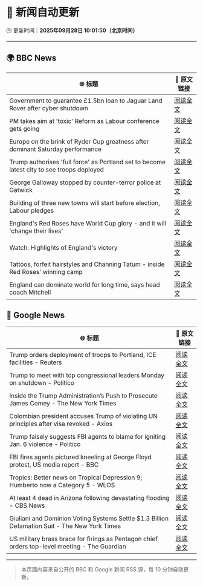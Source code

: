 # 🧠 新闻自动更新

🕒 更新时间：**2025年09月28日 10:01:50（北京时间）**

---

## 🌍 BBC News

| 🌐 标题 | 🔗 原文链接 |
|--------|-------------|
| Government to guarantee £1.5bn loan to Jaguar Land Rover after cyber shutdown | [阅读全文](https://www.bbc.com/news/articles/cgl15ykerlro?at_medium=RSS&at_campaign=rss) |
| PM takes aim at 'toxic' Reform as Labour conference gets going | [阅读全文](https://www.bbc.com/news/articles/cn0xzdgyx0do?at_medium=RSS&at_campaign=rss) |
| Europe on the brink of Ryder Cup greatness after dominant Saturday performance | [阅读全文](https://www.bbc.com/sport/golf/articles/ce8621jddj2o?at_medium=RSS&at_campaign=rss) |
| Trump authorises 'full force' as Portland set to become latest city to see troops deployed | [阅读全文](https://www.bbc.com/news/articles/cddmn6ge6e2o?at_medium=RSS&at_campaign=rss) |
| George Galloway stopped by counter-terror police at Gatwick | [阅读全文](https://www.bbc.com/news/articles/c20e4ge36e6o?at_medium=RSS&at_campaign=rss) |
| Building of three new towns will start before election, Labour pledges | [阅读全文](https://www.bbc.com/news/articles/cly1geen679o?at_medium=RSS&at_campaign=rss) |
| England's Red Roses have World Cup glory - and it will 'change their lives' | [阅读全文](https://www.bbc.com/sport/rugby-union/articles/cpq5w24899ro?at_medium=RSS&at_campaign=rss) |
| Watch: Highlights of England's victory | [阅读全文](https://www.bbc.com/sport/rugby-union/videos/c4g7qz5xx5lo?at_medium=RSS&at_campaign=rss) |
| Tattoos, forfeit hairstyles and Channing Tatum - inside Red Roses' winning camp | [阅读全文](https://www.bbc.com/sport/rugby-union/articles/c04q377rwq0o?at_medium=RSS&at_campaign=rss) |
| England can dominate world for long time, says head coach Mitchell | [阅读全文](https://www.bbc.com/sport/rugby-union/articles/cqlzgdxplyyo?at_medium=RSS&at_campaign=rss) |

## 📰 Google News

| 🌐 标题 | 🔗 原文链接 |
|--------|-------------|
| Trump orders deployment of troops to Portland, ICE facilities - Reuters | [阅读全文](https://news.google.com/rss/articles/CBMioAFBVV95cUxNRzM4c01XUUdFYzhaSE5lYUg5YnVkVDRCQ3Y0Xy1qMmU1VzkwV1pmeU1lYlFVbWVNdlVoNFYzYzR3d3p4a1AySFJSVlptN0RlWXo0REtwcHRKaGszRXg4M2lmNkYzVGZaYmFtUlRqZE84OE1aUEdWZVBTU25NdkI4WDNZMFlzdmdMaHJ3NXplTDdzeWwtVlo5ZWZKQURHWTFY?oc=5) |
| Trump to meet with top congressional leaders Monday on shutdown - Politico | [阅读全文](https://news.google.com/rss/articles/CBMifEFVX3lxTE5KVXR0X09JSGhUbGtvaVJ2ZWlqUlFEZHg2NHJSWEhkWURKVGdpM2ZGTDBDSnhEa1JONjBQQTU3WkIwdXhjVVhkM1Y3QjN3Yl9MTFFkZVVQcnpyS0dtWW8zOTlEcmpNNm5oZFBvOExReUgzUXNtWC1lUlJoRF8?oc=5) |
| Inside the Trump Administration’s Push to Prosecute James Comey - The New York Times | [阅读全文](https://news.google.com/rss/articles/CBMiigFBVV95cUxPb1k0cHVhbkhsSnFhYVRvUXh6WEVzZWNKSXpGSkxIVmlNc3pNMThpVFc3blNrUGhVazRzb3ptSXBhcnB5LUdONDZIelBWckhIWGQ1UnQ3VHFrQ0s2UkFXSFBnZGlZelZfUk9kcHllalRFLURzLWhwQzRqYkVzNnFvajRrYUtTaGVGRVE?oc=5) |
| Colombian president accuses Trump of violating UN principles after visa revoked - Axios | [阅读全文](https://news.google.com/rss/articles/CBMijAFBVV95cUxNQXlIbUFNLV8xc3FBUVZacjBhcGw4dEVfdzlvTl80R2NiRXhfSXVRZE1sLW1YblIwNHdnMGFwTlY1dXJUeFRkaVVLSnBUWTE3RUs5RkdsYW1VXzNjMHlfM2FlZ0FwTldLWXFYd2gxbFFLby1NQ1NVakM4T3JuUU5PMGJuU3BQSXFQVGJrVw?oc=5) |
| Trump falsely suggests FBI agents to blame for igniting Jan. 6 violence - Politico | [阅读全文](https://news.google.com/rss/articles/CBMieEFVX3lxTE55aUUzVVBFVTlKNkNINGxkZ1FKdFh1eUFPVjRrU3Z4VVdiTjhZXzRER1NoUWxUSFJBU0xpNEg5bUhrX293S2ZyOFN6ZzJyZlFFVkRoa0dBU1Y3RTYyYTNMbUloYVhIWEpfdWlzWklreEtoRUs4Y1FSbw?oc=5) |
| FBI fires agents pictured kneeling at George Floyd protest, US media report - BBC | [阅读全文](https://news.google.com/rss/articles/CBMiWkFVX3lxTFBTZWd3aFhSYm1ONHVBNTh3ck9OOUl6RFBrRkZzdUpubTdEQzdhZXdaeU41Y2ZYd081d0xjTlFfZDVRdGtGUVlrS29jUlkwcEpLMndaMkVCVUlQZ9IBX0FVX3lxTFBhMmRiTTBjTU9VY1hIcHlJeFNKa2NxUVVEbmYxZTMwZWp0MlRHMGt5VWFIN0REZkthY1QwTWpBaTJfTUFpbGRYMmk0UXNEZEdYMnZSMWJGNVZwQ3dhTndj?oc=5) |
| Tropics: Better news on Tropical Depression 9; Humberto now a Category 5 - WLOS | [阅读全文](https://news.google.com/rss/articles/CBMi-wFBVV95cUxPakZVX3l6RDNwUklGYkxNR2JnVnVnUnl4dFN6TFhObC1qSUFvbHNnLWFUb0xIa3VEaUljdVB4TXFYZGx3WnhaUG0wVjNkcERieVlQY0VOQk9ncXYyQUFhTnhxeUkzZXdpYUdlNzBXRmJXU2tkM2hZRkRDQTdvZTlqMkVfSFZDc3RuSXo3eEI3UUd0N1BBUXo4Y3VqLVhnbHlGVnpvVlJaT1k0c1ZtZnRaRnpXdU5RbEwtZmtpMGp4U1A3cDJVRzhhcG5RSF9FejgwV1lyVVdMaDlSR0Z6OFFXTjZNUjJRbWdJSF9sVzRBanQzX3NPZEl5YU9sRQ?oc=5) |
| At least 4 dead in Arizona following devastating flooding - CBS News | [阅读全文](https://news.google.com/rss/articles/CBMigAFBVV95cUxPZVp4WnNjbHBjanZJTm1VQXI5QXpvN01JT0doZW5QZzlvaWxNUm16bHJ4Y1RnX3N0Mko4bHhuVFF1SUpQbVd6X0o0MG9QdHozTDlJUGV0YlVteGcyTjZ0YzZMclJJN0xJcDNZaTlSNHF1VDBYSmxGYnJHMzVFQk1mcdIBhgFBVV95cUxQeDFFay1BeWpFZUo2MVJjMDVGcWhnMWt6V0pIRVZHVlhnQTk0cy1VQ0FMSEM3QmZqOEFVMGdObGNfSjRXUHlRNWZtWmQtNlBxVmcwaEVsX2tONE9OWC1oQVFlaUItQWJpUWpXck5tRDZyUUcwMXNaOEJMOU43OGtLVWVMX1pXQQ?oc=5) |
| Giuliani and Dominion Voting Systems Settle $1.3 Billion Defamation Suit - The New York Times | [阅读全文](https://news.google.com/rss/articles/CBMilAFBVV95cUxQWFBlTEJkMXF0dFNVZzRtNUY0bUgwZDhIb0h5eGtQSS1tYlNiMWxkemU1VnBZM0U4ZHRrYTMzanMwTU90emJ0QmRpcTZPVEo4alRzdkNSNjN2b3h1X2tuRUZOdFpEMGpVbjFnazk4ZjVxNnZFaGhBaVM4Wl9mRG0wYldMOXpKdHg2U0RsdFhoWGN3NHVK?oc=5) |
| US military brass brace for firings as Pentagon chief orders top-level meeting - The Guardian | [阅读全文](https://news.google.com/rss/articles/CBMikgFBVV95cUxQckFfRGFlOW4zN05sSWttdGhmUGFvQkgzX1NPMlBXTUV0cUw5ejNFZWhBRFlUZ3RESWxrWXR3UzZpS0FxOG4tWU5Hbl9leG5HLW01azA4OWFzazBHeE5uaFlsLVRKUVJQdjlPS1hzbmFpSHBSdHR1d0pENjY3Q09xeFBrRV9MVmI4dHRDSlZKUThrQQ?oc=5) |

---
> 本页面内容来自公开的 BBC 和 Google 新闻 RSS 源，每 10 分钟自动更新。